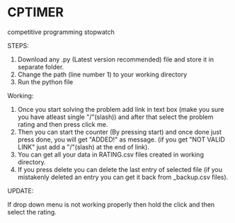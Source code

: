 # CPTIMER
competitive programming stopwatch

STEPS:
1. Download any .py (Latest version recommended) file and store it in separate folder.
2. Change the path (line number 1) to your working directory
3. Run the python file 


Working:

1. Once you start solving the problem add link in text box (make you sure you have atleast single "/"(slash)) and after that select the problem rating and then press click me.
2. Then you can start the counter (By pressing start) and once done just press done, you will get "ADDED!" as message. (if you get "NOT VALID LINK" just add a "/"(slash) at the end of link).
3. You can get all your data in RATING.csv files created in working directory.
4. If you press delete you can delete the last entry of selected file (if you mistakenly deleted an entry you can get it back from _backup.csv files). 


UPDATE:

If drop down menu is not working properly then hold the click and then select the rating.
